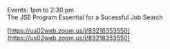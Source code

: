 Events: 1pm to 2:30 pm  
The JSE Program Essential for a Sucessful Job Search

[https://us02web.zoom.us/j/83218353550](https://us02web.zoom.us/j/83218353550)
